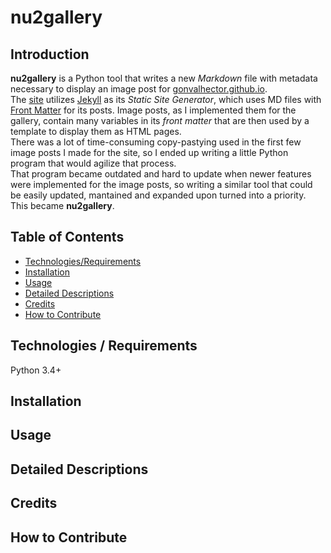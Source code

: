 # nu2gallery

## Introduction

**nu2gallery** is a Python tool that writes a new *Markdown* file with metadata necessary to display an image post for [gonvalhector.github.io](https://github.com/gonvalhector/gonvalhector.github.io).  
The [site](https://www.gonvalhector.com) utilizes [Jekyll](https://jekyllrb.com/) as its *Static Site Generator*, which uses MD files with [Front Matter](https://jekyllrb.com/docs/front-matter/) for its posts. Image posts, as I implemented them for the gallery, contain many variables in its *front matter* that are then used by a template to display them as HTML pages.  
There was a lot of time-consuming copy-pastying used in the first few image posts I made for the site, so I ended up writing a little Python program that would agilize that process.  
That program became outdated and hard to update when newer features were implemented for the image posts, so writing a similar tool that could be easily updated, mantained and expanded upon turned into a priority. This became **nu2gallery**.

## Table of Contents

- [Technologies/Requirements](#technologies--requirements)
- [Installation](#installation)
- [Usage](#usage)
- [Detailed Descriptions](#detailed-descriptions)
- [Credits](#credits)
- [How to Contribute](#how-to-contribute)

## Technologies / Requirements

Python 3.4+

## Installation



## Usage



## Detailed Descriptions



## Credits



## How to Contribute

